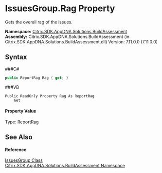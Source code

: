 # IssuesGroup.Rag Property 
 

Gets the overall rag of the issues.

**Namespace:**&nbsp;<a href="N_Citrix_SDK_AppDNA_Solutions_BuildAssessment">Citrix.SDK.AppDNA.Solutions.BuildAssessment</a><br />**Assembly:**&nbsp;Citrix.SDK.AppDNA.Solutions.BuildAssessment (in Citrix.SDK.AppDNA.Solutions.BuildAssessment.dll) Version: 7.11.0.0 (7.11.0.0)

## Syntax

###C#
```csharp
public ReportRag Rag { get; }
```

###VB
```vbnet
Public ReadOnly Property Rag As ReportRag
	Get
```


#### Property Value
Type: <a href="T_Citrix_SDK_AppDNA_ReportRag">ReportRag</a>

## See Also


#### Reference
<a href="T_Citrix_SDK_AppDNA_Solutions_BuildAssessment_IssuesGroup">IssuesGroup Class</a><br /><a href="N_Citrix_SDK_AppDNA_Solutions_BuildAssessment">Citrix.SDK.AppDNA.Solutions.BuildAssessment Namespace</a><br />